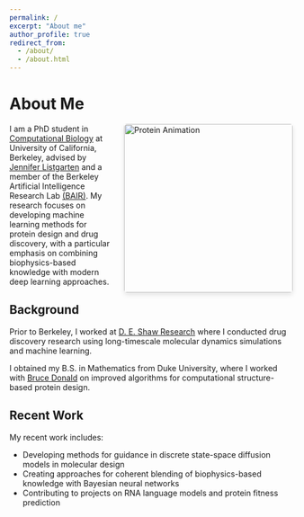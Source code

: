 ```yaml
---
permalink: /
excerpt: "About me"
author_profile: true
redirect_from: 
  - /about/
  - /about.html
---
```

<!-- <p align="center"> -->
<!--   <img src="https://hnisonoff.github.io/files/headshot_v2.jpg?raw=true" alt="Photo" style="height: 450px;"/>  -->
<!-- </p> -->

# About Me

<div style="float: right; margin-left: 20px; margin-bottom: 10px;">
    <img src="/images/protein.gif" alt="Protein Animation" style="width: 300px; border-radius: 5px; box-shadow: 0 4px 8px rgba(0,0,0,0.1);">
</div>

I am a PhD student in [Computational Biology](https://ccb.berkeley.edu) at University of California, Berkeley, advised by [Jennifer Listgarten](http://www.jennifer.listgarten.com) and a member of the Berkeley Artificial Intelligence Research Lab [(BAIR)](https://bair.berkeley.edu). My research focuses on developing machine learning methods for protein design and drug discovery, with a particular emphasis on combining biophysics-based knowledge with modern deep learning approaches.

## Background

Prior to Berkeley, I worked at [D. E. Shaw Research](https://www.deshawresearch.com) where I conducted drug discovery research using long-timescale molecular dynamics simulations and machine learning.

I obtained my B.S. in Mathematics from Duke University, where I worked with [Bruce Donald](https://users.cs.duke.edu/~brd/home.html) on improved algorithms for computational structure-based protein design. 

## Recent Work

My recent work includes:
- Developing methods for guidance in discrete state-space diffusion models in molecular design
- Creating approaches for coherent blending of biophysics-based knowledge with Bayesian neural networks
- Contributing to projects on RNA language models and protein fitness prediction

